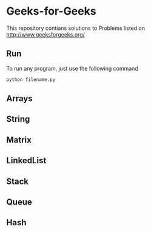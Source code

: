 # Geeks-for-Geeks
This repository contians solutions to Problems listed on http://www.geeksforgeeks.org/

## Run
To run any program, just use the following command
```python
python filename.py
```

## Arrays

## String

## Matrix

## LinkedList

## Stack

## Queue

## Hash

